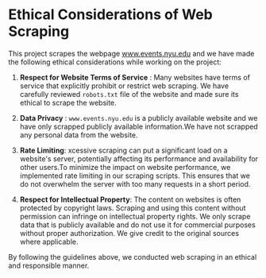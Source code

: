 # Ethical Considerations of Web Scraping

This project scrapes the webpage www.events.nyu.edu and we have made the following ethical considerations while working on the project: 

1. **Respect for Website Terms of Service** : Many websites have terms of service that explicitly prohibit or restrict web scraping. We have carefully reviewed `robots.txt` file of the website and made sure its ethical to scrape the website. 

2. **Data Privacy** : `www.events.nyu.edu` is a publicly available website and we have only scrapped publicly available information.We have not scrapped any personal data from the website. 

3. **Rate Limiting**: xcessive scraping can put a significant load on a website's server, potentially affecting its performance and availability for other users.To minimize the impact on website performance, we implemented rate limiting in our scraping scripts. This ensures that we do not overwhelm the server with too many requests in a short period.

4. **Respect for Intellectual Property**: The content on websites is often protected by copyright laws. Scraping and using this content without permission can infringe on intellectual property rights. We only scrape data that is publicly available and do not use it for commercial purposes without proper authorization. We give credit to the original sources where applicable.

By following the guidelines above, we conducted web scraping in an ethical and responsible manner.